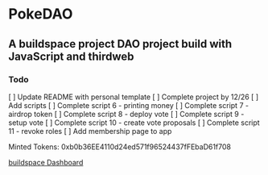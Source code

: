 # PokeDAO 
## A buildspace project DAO project build with JavaScript and thirdweb

### Todo 
 [ ] Update README with personal template
 [ ] Complete project by 12/26
 [ ] Add scripts
  [ ] Complete script 6 - printing money
  [ ] Complete script 7 - airdrop token
  [ ] Complete script 8 - deploy vote
  [ ] Complete script 9 - setup vote 
  [ ] Complete script 10 - create vote proposals
  [ ] Complete script 11 - revoke roles
[ ] Add membership page to app
 

Minted Tokens: 0xb0b36EE4110d24ed571f96524437fFEbaD61f708

[buildspace Dashboard](https://app.buildspace.so/projects/COb520aae3-7925-42f4-a5e7-eaf718933766)